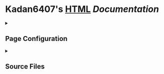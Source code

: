 
<h1> <b class="Red">Kadan6407's</b> <a href="https://html.com/#What_is_HTML">HTML</a> <i>Documentation</i></h1>
<details closed>
 
<summary> <h2> Page Configuration </h2> </summary>
 
#### Tab: Title ✏️
 
```html
 <title>Your Title Here</title>
```

#### Tab: Icon 📃

```html
<link rel="icon" href="https://cdn-icons-png.flaticon.com/512/9648/9648783.png" type="image/x-icon" />
```

</details>

<details closed>
 
<summary> <h2> Source Files </h2> </summary>

 #### Source: CSS
 
```html
<link rel="stylesheet" href="Home.css"></link>
```

```html
<link rel="stylesheet" href="[Home.css](https://raw.githubusercontent.com/Kadan6407/TEST1/main/cool.css)https://raw.githubusercontent.com/Kadan6407/TEST1/main/cool.css"></link>
```

 #### Source: JS 
 
</details>
